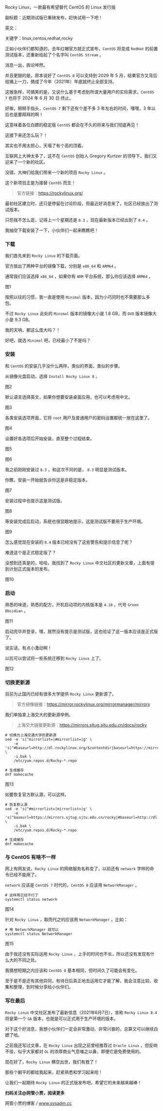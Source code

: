 Rocky Linux，一款最有希望替代 CentOS 的 Linux 发行版

副标题：近期测试版已重磅发布，赶快试用一下吧！

英文：

关键字：linux,centos,redhat,rocky



正如小伙伴们都知道的，去年红帽官方就正式宣布，`CentOS` 将变成 `RedHat` 的前置测试版本，还重新给起了个名字叫 `CentOS Stream` 。

消息一出，舆论哗然。

并且更狠的是，原本说好了 `CentOS 8` 可以支持到 2029 年 5 月，结果官方又背后给捅上一刀，搞成了今年（2021年）年底就终止全部支持。

这猴急样，可搞笑的是，又说什么基于考虑到所谓大量用户的实际需求，`CentOS 7` 也将于 2024 年 6 月 30 日 终止。

好嘛，掰掰手指头，`CentOS 7` 剩下还有个差不多 3 年左右的时间，嘿嘿，3 年以后也是要拜拜的啊！

这意味着各位白嫖的稳定版 `CentOS` 都会在不久的将来与我们彻底再见！

这接下来还怎么玩？！



其实也不用太担心，天塌了有个高的顶着。

互联网上大神太多了，这不在 `CentOS` 创始人 Gregory Kurtzer 的领导下，我们又迎来了一个新的社区。

没错，大神们给我们带来一个新的项目 `Rocky Linux` 。

这个新项目正是为接替 `CentOS` 而生！

> 官方链接：https://rockylinux.org/



最初社区建立时，还只是停留在讨论阶段，但最近好消息来了，社区已经放出了测试版本。

只怨我不怎么逛，记得上一个星期还是 `8.3` ，现在最新版本已经出到了 `8.4` 。

我抽空下载安装了一下，小伙伴们一起来瞧瞧吧！



### 下载

我们首先来到 `Rocky Linux` 的下载页面。

官方放出了两种平台的镜像下载，分别是 `x86_64` 和 `ARM64` 。

通常我们应该选择 `x86_64` ，如果你有 `ARM` 平台系统，那么你应该选择 `ARM64` 。

图1



按照以往的习惯，我一直是使用 `Minimal` 版本，因为小巧同时也不需要那么多包。

不过 `Rocky Linux` 此处的 `Minimal` 版本的镜像大小是 1.8 GB，而 `DVD` 版本镜像大小是 9.3 GB。

我的天呐，都这么庞大吗？！

好吧，就选 `Minimal` 吧，已经最小了不是吗？



### 安装

和 `CentOS` 的安装几乎没什么两样，类似的界面，类似的步骤。

从镜像光盘启动，选择 `Install Rocky Linux 8` 。

图2



默认语言选择英文，如果你想要安装桌面应用，也可以考虑用中文。

图3



各类安装选项界面，它将 `root` 用户及普通用户的密码设置都统一放在这里了。

图4



设置好各选项后开始安装，直至整个过程结束。

图5

图6



我之前刚刚安装过 `8.3` ，和这次不同的是， `8.3` 明显是测试版本。

你瞧，安装一开始就告诉你这是非稳定版本。

图7



安装过程中也提示这是测试版。

图8



等安装完成后启动，系统也很显眼地提示，这是测试版不要用于生产环境。

图9



怎么感觉现在安装的 `8.4` 版本已经没有了这些警告和提示信息了呢？

难道这个是正式稳定版了？

没想到还真是的，哈哈，我找到了 `Rocky Linux` 中文社区的更新文章，上面有提到计划正式版本的发布。

图10



### 启动

熟悉的味道，熟悉的配方，开机启动项的内核版本是 `4.18` ，代号 `Green Obsidian` 。

图11



启动完毕并登录，嘿，居然没有提示是测试版，这也验证了这一版本应该是正式版了。

说实话，有点小激动啊！

以后可以尝试将一些系统迁移到 `Rocky Linux` 上了。

图12



### 切换更新源

目前为止国内已经有很多大学提供 `Rocky Linux`  更新源了。

> 官方镜像链接：https://mirror.rockylinux.org/mirrormanager/mirrors



我们单独拿上海交大的更新源举例。

> 上海交大链接更新源：https://mirrors.sjtug.sjtu.edu.cn/docs/rocky

```
# 切换为上海交通大学的更新源
sed -e 's|^mirrorlist=|#mirrorlist=|g' \
    -e 's|^#baseurl=http://dl.rockylinux.org/$contentdir|baseurl=https://mirrors.sjtug.sjtu.edu.cn/rocky|g' \
    -i.bak \
    /etc/yum.repos.d/Rocky-*.repo

# 生成缓存
dnf makecache
```

图13



如要恢复官方默认源，可以这样。

```
# 恢复默认源
sed -e 's|^#mirrorlist=|mirrorlist=|g' \
    -e 's|^baseurl=https://mirrors.sjtug.sjtu.edu.cn/rocky|#baseurl=http://dl.rockylinux.org/$contentdir|g' \
    -i.bak \
    /etc/yum.repos.d/Rocky-*.repo

# 生成缓存
dnf makecache
```



### 与 CentOS 有啥不一样

网上有网友说，`Rocky Linux` 的网络服务名称变了，以前还有 `network` 字样的命令已经不能用了。

`network` 应该是 `CentOS 7` 时代的，`CentOS 8` 应该用 `NetworkManager` 。

```
# 这样用已经不行了
systemctl status network
```

图14



针对 `Rocky Linux` ，取而代之的应该用 `NetworkManager` ，比如：

```
# 用 NetworkManager 就可以
systemctl status NetworkManager
```

图15



由于我还没有实际运用 `Rocky Linux` ，上手的时间也不长，所以还没有发现有什么大的不同之处。

我猜想短期之内应该和 `CentOS 8` 基本相同，但时间久了可能会有变化。

至于是不是还有其他异同，有待日后真正地去运用它才能了解，我会注意比较、收集和整理，到时候分享给小伙伴们。



### 写在最后

`Rocky Linux` 中文社区发布了最新信息（2021年6月7日），宣称 `Rocky Linux 8.4` 将是第一个 `GA` 版本，也就是可以正式用于生产环境的版本。

对于这个好消息，我想小伙伴们一定会非常激动、非常兴奋的，总算又可以继续白嫖了哈。

之前我还写过文章，在 `Rocky Linux` 出现之前曾经推荐过 `Oracle Linux` ，但反响不佳，似乎大家都对 `OL` 的浓厚商业气息嗤之以鼻，即便它是免费使用的。

现在好了，`Rocky Linux` 横空出世，我们有救了！

那些个躺平的都给我起来，赶紧熟悉和学习起来哈！

让我们一起期待 `Rocky Linux` 的正式版发布吧，希望它的未来越来越棒！



**扫码关注@网管小贾，阅读更多**

网管小贾的博客 / www.sysadm.cc
